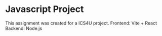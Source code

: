 # Javascript Project

This assignment was created for a ICS4U project.
Frontend: Vite + React
Backend: Node.js
